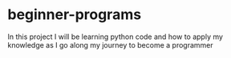 # beginner-programs
In this project I will be learning python code and how to apply my knowledge as I go along my journey to become a programmer 
